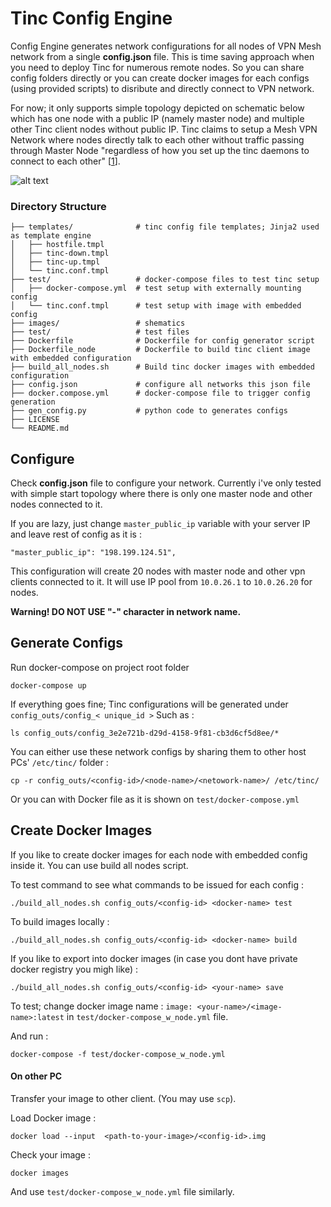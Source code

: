 # Tinc Config Engine
Config Engine generates network configurations for all nodes of VPN Mesh network from a single **config.json** file. This is time saving approach when you need to deploy Tinc for numerous remote nodes. So you can share config folders directly or you can create docker images for each configs (using provided scripts) to disribute and directly connect to VPN network.

For now; it only supports simple topology depicted on schematic below which has one node with a public IP (namely master node) and multiple other Tinc client nodes without public IP. Tinc claims to setup a Mesh VPN Network where nodes directly talk to each other without traffic passing through Master Node "regardless of how you set up the tinc daemons to connect to each other" [[1](https://www.tinc-vpn.org/)].

![alt text](https://raw.githubusercontent.com/kerematam/tinc-config-engine/master/images/tinc-config-engine-topology.png)


### Directory Structure

```
├── templates/              # tinc config file templates; Jinja2 used as template engine
│   ├── hostfile.tmpl       
│   ├── tinc-down.tmpl
│   ├── tinc-up.tmpl
│   └── tinc.conf.tmpl
├── test/                   # docker-compose files to test tinc setup
│   ├── docker-compose.yml  # test setup with externally mounting config
│   └── tinc.conf.tmpl      # test setup with image with embedded config
├── images/                 # shematics
├── test/                   # test files
├── Dockerfile              # Dockerfile for config generator script
├── Dockerfile_node         # Dockerfile to build tinc client image with embedded configuration
├── build_all_nodes.sh      # Build tinc docker images with embedded configuration
├── config.json             # configure all networks this json file
├── docker.compose.yml      # docker-compose file to trigger config generation
├── gen_config.py           # python code to generates configs
├── LICENSE
└── README.md
```



## Configure 
Check **config.json** file to configure your network. Currently i've only tested with simple start topology where there is only one master node and other nodes connected to it.



If you are lazy, just change `master_public_ip` variable with your server IP and leave rest of config as it is :
	
	"master_public_ip": "198.199.124.51",


This configuration will create 20 nodes with master node and other vpn clients connected to it. It will use IP pool from `10.0.26.1` to `10.0.26.20` for nodes.

**Warning! DO NOT USE "-"  character in network name.**

## Generate Configs
Run docker-compose on project root folder 

	docker-compose up
If everything goes fine; Tinc configurations will be generated under `config_outs/config_< unique_id >` 
Such as :
	
	ls config_outs/config_3e2e721b-d29d-4158-9f81-cb3d6cf5d8ee/*

You can either use these network configs by sharing them to other host PCs' `/etc/tinc/`
folder :

	cp -r config_outs/<config-id>/<node-name>/<netowork-name>/ /etc/tinc/

Or you can with Docker file as it is shown on `test/docker-compose.yml`

## Create Docker Images
If you like to create docker images for each node with embedded config inside it. You can use build all nodes script.

To test command to see what commands to be issued for each config :

	./build_all_nodes.sh config_outs/<config-id> <docker-name> test

To build images locally :

	./build_all_nodes.sh config_outs/<config-id> <docker-name> build

If you like to export into docker images (in case you dont have private docker registry you migh like) :
	
	./build_all_nodes.sh config_outs/<config-id> <your-name> save

To test;  change docker image name : `image: <your-name>/<image-name>:latest` in `test/docker-compose_w_node.yml` file.

And run :

	docker-compose -f test/docker-compose_w_node.yml

#### On other PC
Transfer your image to other client. (You may use `scp`).
 
Load Docker image : 

	docker load --input  <path-to-your-image>/<config-id>.img

Check your image : 

	docker images

And use  `test/docker-compose_w_node.yml` file similarly.




